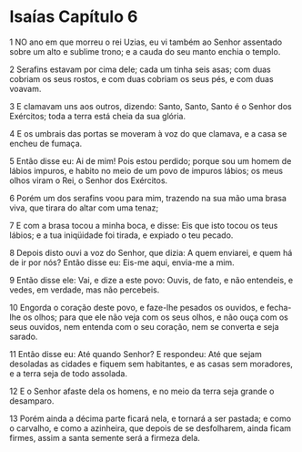 # Isaías Capítulo 6

1	NO ano em que morreu o rei Uzias, eu vi também ao Senhor assentado sobre um alto e sublime trono; e a cauda do seu manto enchia o templo.

2	Serafins estavam por cima dele; cada um tinha seis asas; com duas cobriam os seus rostos, e com duas cobriam os seus pés, e com duas voavam.

3	E clamavam uns aos outros, dizendo: Santo, Santo, Santo é o Senhor dos Exércitos; toda a terra está cheia da sua glória.

4	E os umbrais das portas se moveram à voz do que clamava, e a casa se encheu de fumaça.

5	Então disse eu: Ai de mim! Pois estou perdido; porque sou um homem de lábios impuros, e habito no meio de um povo de impuros lábios; os meus olhos viram o Rei, o Senhor dos Exércitos.

6	Porém um dos serafins voou para mim, trazendo na sua mão uma brasa viva, que tirara do altar com uma tenaz;

7	E com a brasa tocou a minha boca, e disse: Eis que isto tocou os teus lábios; e a tua iniqüidade foi tirada, e expiado o teu pecado.

8	Depois disto ouvi a voz do Senhor, que dizia: A quem enviarei, e quem há de ir por nós? Então disse eu: Eis-me aqui, envia-me a mim.

9	Então disse ele: Vai, e dize a este povo: Ouvis, de fato, e não entendeis, e vedes, em verdade, mas não percebeis.

10	Engorda o coração deste povo, e faze-lhe pesados os ouvidos, e fecha-lhe os olhos; para que ele não veja com os seus olhos, e não ouça com os seus ouvidos, nem entenda com o seu coração, nem se converta e seja sarado.

11	Então disse eu: Até quando Senhor? E respondeu: Até que sejam desoladas as cidades e fiquem sem habitantes, e as casas sem moradores, e a terra seja de todo assolada.

12	E o Senhor afaste dela os homens, e no meio da terra seja grande o desamparo.

13	Porém ainda a décima parte ficará nela, e tornará a ser pastada; e como o carvalho, e como a azinheira, que depois de se desfolharem, ainda ficam firmes, assim a santa semente será a firmeza dela.

